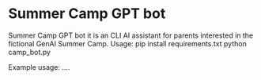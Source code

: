 # Summer Camp GPT bot
Summer Camp GPT bot it is an CLI AI assistant for parents interested in the fictional GenAI Summer Camp.
Usage:
pip install requirements.txt
python camp_bot.py

Example usage:
....


